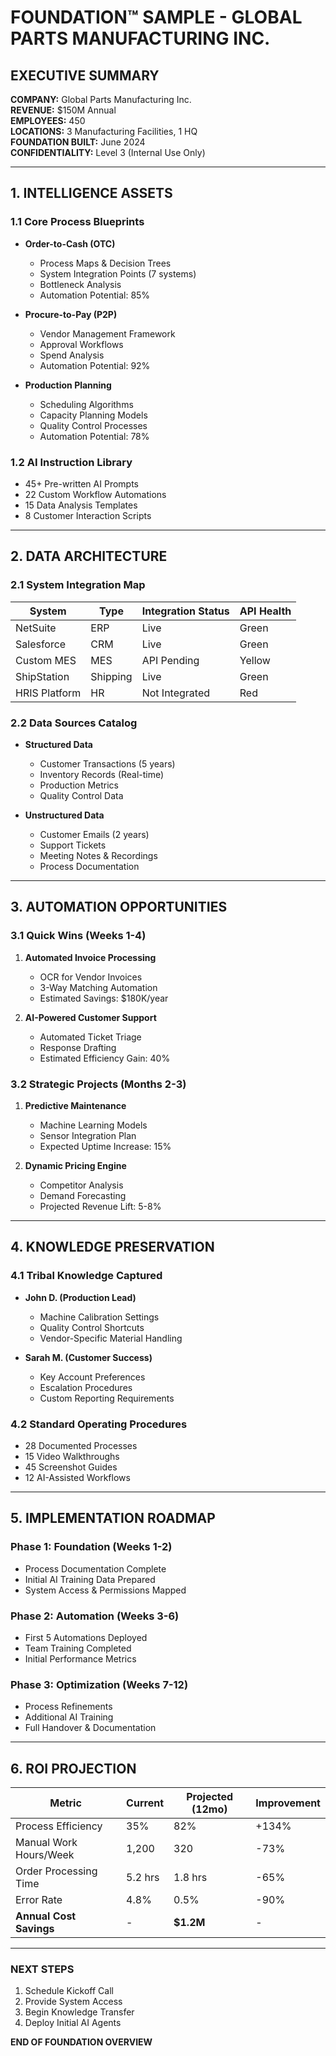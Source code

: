 # FOUNDATION™ SAMPLE - GLOBAL PARTS MANUFACTURING INC.

## EXECUTIVE SUMMARY

**COMPANY:** Global Parts Manufacturing Inc.  
**REVENUE:** $150M Annual  
**EMPLOYEES:** 450  
**LOCATIONS:** 3 Manufacturing Facilities, 1 HQ  
**FOUNDATION BUILT:** June 2024  
**CONFIDENTIALITY:** Level 3 (Internal Use Only)

---

## 1. INTELLIGENCE ASSETS

### 1.1 Core Process Blueprints
- **Order-to-Cash (OTC)**
  - Process Maps & Decision Trees
  - System Integration Points (7 systems)
  - Bottleneck Analysis
  - Automation Potential: 85%

- **Procure-to-Pay (P2P)**
  - Vendor Management Framework
  - Approval Workflows
  - Spend Analysis
  - Automation Potential: 92%

- **Production Planning**
  - Scheduling Algorithms
  - Capacity Planning Models
  - Quality Control Processes
  - Automation Potential: 78%

### 1.2 AI Instruction Library
- 45+ Pre-written AI Prompts
- 22 Custom Workflow Automations
- 15 Data Analysis Templates
- 8 Customer Interaction Scripts

---

## 2. DATA ARCHITECTURE

### 2.1 System Integration Map
| System          | Type     | Integration Status | API Health |
|-----------------|----------|--------------------|------------|
| NetSuite        | ERP      | Live               | Green      |
| Salesforce      | CRM      | Live               | Green      |
| Custom MES      | MES      | API Pending        | Yellow     |
| ShipStation     | Shipping | Live               | Green      |
| HRIS Platform   | HR       | Not Integrated     | Red        |

### 2.2 Data Sources Catalog
- **Structured Data**
  - Customer Transactions (5 years)
  - Inventory Records (Real-time)
  - Production Metrics
  - Quality Control Data

- **Unstructured Data**
  - Customer Emails (2 years)
  - Support Tickets
  - Meeting Notes & Recordings
  - Process Documentation

---

## 3. AUTOMATION OPPORTUNITIES

### 3.1 Quick Wins (Weeks 1-4)
1. **Automated Invoice Processing**  
   - OCR for Vendor Invoices  
   - 3-Way Matching Automation  
   - Estimated Savings: $180K/year

2. **AI-Powered Customer Support**  
   - Automated Ticket Triage  
   - Response Drafting  
   - Estimated Efficiency Gain: 40%

### 3.2 Strategic Projects (Months 2-3)
1. **Predictive Maintenance**  
   - Machine Learning Models  
   - Sensor Integration Plan  
   - Expected Uptime Increase: 15%

2. **Dynamic Pricing Engine**  
   - Competitor Analysis  
   - Demand Forecasting  
   - Projected Revenue Lift: 5-8%

---

## 4. KNOWLEDGE PRESERVATION

### 4.1 Tribal Knowledge Captured
- **John D. (Production Lead)**  
  - Machine Calibration Settings  
  - Quality Control Shortcuts  
  - Vendor-Specific Material Handling

- **Sarah M. (Customer Success)**  
  - Key Account Preferences  
  - Escalation Procedures  
  - Custom Reporting Requirements

### 4.2 Standard Operating Procedures
- 28 Documented Processes
- 15 Video Walkthroughs
- 45 Screenshot Guides
- 12 AI-Assisted Workflows

---

## 5. IMPLEMENTATION ROADMAP

### Phase 1: Foundation (Weeks 1-2)
- Process Documentation Complete
- Initial AI Training Data Prepared
- System Access & Permissions Mapped

### Phase 2: Automation (Weeks 3-6)
- First 5 Automations Deployed
- Team Training Completed
- Initial Performance Metrics

### Phase 3: Optimization (Weeks 7-12)
- Process Refinements
- Additional AI Training
- Full Handover & Documentation

---

## 6. ROI PROJECTION

| Metric                     | Current | Projected (12mo) | Improvement |
|----------------------------|---------|------------------|-------------|
| Process Efficiency         | 35%     | 82%              | +134%       |
| Manual Work Hours/Week     | 1,200   | 320             | -73%        |
| Order Processing Time      | 5.2 hrs | 1.8 hrs         | -65%        |
| Error Rate                 | 4.8%    | 0.5%            | -90%        |
| **Annual Cost Savings**    | -       | **$1.2M**       | -           |

---

### NEXT STEPS
1. Schedule Kickoff Call
2. Provide System Access
3. Begin Knowledge Transfer
4. Deploy Initial AI Agents

**END OF FOUNDATION OVERVIEW**
